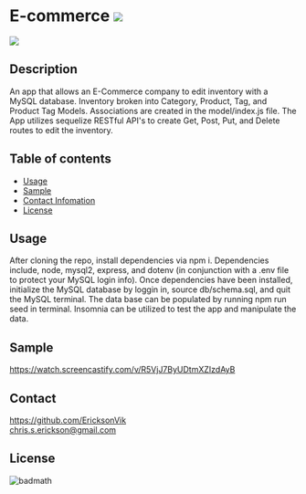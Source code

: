 
  # E-commerce ![](https://img.shields.io/github/languages/count/EricksonVik/E-commerce)

  ![](https://img.shields.io/github/languages/top/EricksonVik/E-commerce)

  ## Description 
 An app that allows an E-Commerce company to edit inventory with a MySQL database. Inventory broken into Category, Product, Tag, and Product Tag Models.  Associations are created in the model/index.js file.  The App utilizes sequelize RESTful API's to create Get, Post, Put, and Delete routes to edit the inventory.

  ## Table of contents
  - [Usage](#usage)
  - [Sample](#sample)
  - [Contact Infomation](#contact)
  - [License](#license)

  ## Usage
  After cloning the repo, install dependencies via npm i.  Dependencies include, node, mysql2, express, and dotenv (in conjunction with a .env file to protect your MySQL login info).  Once dependencies have been installed, initialize the MySQL database by loggin in, source db/schema.sql, and quit the MySQL terminal.  The data base can be populated by running npm run seed in terminal.
  Insomnia can be utilized to test the app and manipulate the data.

  ## Sample
  https://watch.screencastify.com/v/R5VjJ7ByUDtmXZIzdAyB

  ## Contact
   
  https://github.com/EricksonVik </br>
  [chris.s.erickson@gmail.com](mailto:chris.s.erickson@gmail.com) </br>
  

  ## License
  ![badmath](https://img.shields.io/github/license/EricksonVik/E-commerce)
  

